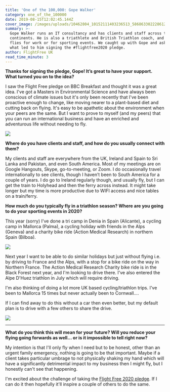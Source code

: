 ```yaml
---
title: 'One of the 100,000: Gope Walker'
category: one_of_the_100000
date: 2019-08-15T12:02:45.144Z
cover_image: /images/uploads/10462804_10152111403236513_5868633022286124390_n.jpg
summary: >-
  Gope Walker runs an IT consultancy and has clients and staff across three
  continents. He is also a triathlete and British Triathlon coach, and usually
  flies for work or for sporting events. We caught up with Gope and asked him
  what led to him signing the #flightfree2020 pledge. 
author: FlightFree UK
read_time_minute: 3
---
```

**Thanks for signing the pledge, Gope! It’s great to have your support. What turned you on to the idea?** 

I saw the Flight Free pledge on BBC Breakfast and thought it was a great idea. I've got a Masters in Environmental Science and have always been conscious of climate issues but it's only been recently that I've been proactive enough to change, like moving nearer to a plant-based diet and cutting back on flying. It's easy to be apathetic about the environment when your peers are the same. But I want to prove to myself (and my peers) that you can run an international business and have an enriched and adventurous life without needing to fly.

![](/images/uploads/dsc_2782.jpg)

**Where do you have clients and staff, and how do you usually connect with them?**

My clients and staff are everywhere from the UK, Ireland and Spain to Sri Lanka and Pakistan, and even South America. Most of my meetings are on Google Hangouts, Skype, go-to-meeting, or Zoom. I do occasionally travel internationally to see clients, though I haven’t been to South America for a couple of years. I do go to Ireland regularly though, and usually fly, but I can get the train to Holyhead and then the ferry across instead. It might take longer but my time is more productive due to WIFI access and nice tables on a train/ferry.  

**How much do you typically fly in a triathlon season? Where are you going to do your sporting events in 2020?**

This year (sorry) I've done a tri camp in Denia in Spain (Alicante), a cycling camp in Mallorca (Palma), a cycling holiday with friends in the Alps (Geneva) and a charity bike ride (Action Medical Research) in northern Spain (Bilboa). 

![](/images/uploads/15025461_1210413649028731_4622127661761023320_o.jpg)

Next year I want to be able to do similar holidays but just without flying i.e. by driving to France and the Alps, with a stop for a bike ride on the way in Northern France. The Action Medical Research Charity bike ride is in the Black Forest next year, and I'm looking to drive there. I've also entered the Alpe D'Huez triathlon in July which will require driving. 

I'm also thinking of doing a lot more UK based cycling/triathlon trips. I've been to Mallorca 15 times but never actually been to Cornwall….

If I can find away to do this without a car then even better, but my default plan is to drive with a few others to share the drive. 

![](/images/uploads/70e7b8_7e3d4a36c7ad4eb8b5e931854cd8b5ca_mv2_d_1366_1364_s_2.webp)

- - -

**What do you think this will mean for your future? Will you reduce your flying going forwards as well... or is it impossible to tell right now?**

My intention is that I'll only fly when I need but to be honest, other than an urgent family emergency, nothing is going to be that important. Maybe if a client takes particular umbrage to not physically shaking my hand which will have a significantly detrimental impact to my business then I might fly, but I honestly can't see that happening. 

I'm excited about the challenge of taking the [Flight Free 2020 pledge](https://www.flightfree.co.uk/pledge). If I can do it then hopefully it'll inspire a couple of others to do the same.
